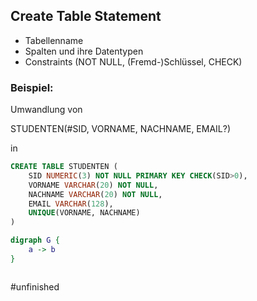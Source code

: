 ## Create Table Statement
* Tabellenname
* Spalten und ihre Datentypen
* Constraints (NOT NULL, (Fremd-)Schlüssel, CHECK)

### Beispiel:
Umwandlung von 

STUDENTEN(#SID, VORNAME, NACHNAME, EMAIL?)

in
```sql
CREATE TABLE STUDENTEN (
	SID NUMERIC(3) NOT NULL PRIMARY KEY CHECK(SID>0),
	VORNAME VARCHAR(20) NOT NULL,
	NACHNAME VARCHAR(20) NOT NULL,
	EMAIL VARCHAR(128),
	UNIQUE(VORNAME, NACHNAME)
)
```

``` dot
digraph G {
	a -> b
}
```
```plantuml

```

#unfinished 